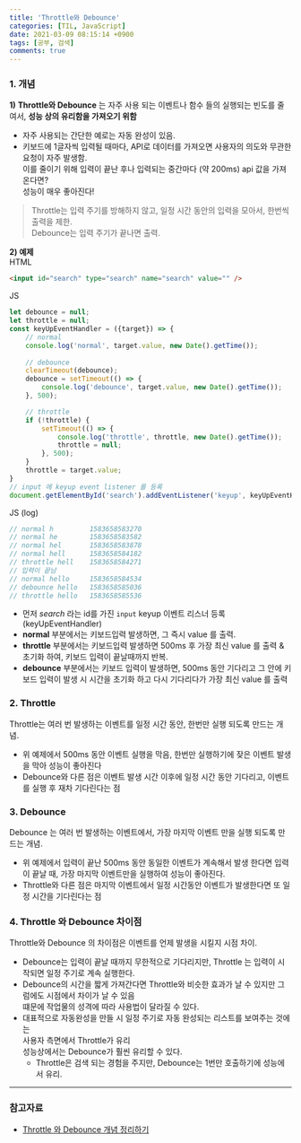 ```yaml
---
title: 'Throttle와 Debounce'
categories: [TIL, JavaScript]
date: 2021-03-09 08:15:14 +0900
tags: [공부, 검색]
comments: true
---
```


### 1. 개념
**1)** **Throttle와 Debounce** 는 자주 사용 되는 이벤트나 함수 들의 실행되는 빈도를 줄여서, **성능 상의 유리함을 가져오기 위함**   
- 자주 사용되는 간단한 예로는 자동 완성이 있음.
- 키보드에 1글자씩 입력될 때마다, API로 데이터를 가져오면 사용자의 의도와 무관한 요청이 자주 발생함.   
    이를 줄이기 위해 입력이 끝난 후나 입력되는 중간마다 (약 200ms) api 값을 가져온다면?   
    성능이 매우 좋아진다!
    
> Throttle는 입력 주기를 방해하지 않고, 일정 시간 동안의 입력을 모아서, 한번씩 출력을 제한.   
> Debounce는 입력 주기가 끝나면 출력.
    
**2) 예제**   
HTML   
```html
<input id="search" type="search" name="search" value="" />
```
    
JS   
```js
let debounce = null;
let throttle = null;
const keyUpEventHandler = ({target}) => {
    // normal
    console.log('normal', target.value, new Date().getTime());
    
    // debounce
    clearTimeout(debounce);
    debounce = setTimeout(() => {
        console.log('debounce', target.value, new Date().getTime());
    }, 500);

    // throttle
    if (!throttle) {
        setTimeout(() => {
            console.log('throttle', throttle, new Date().getTime());
            throttle = null;
        }, 500);
    }
    throttle = target.value;
}
// input 에 keyup event listener 를 등록
document.getElementById('search').addEventListener('keyup', keyUpEventHandler);
```

JS (log)   
```js
// normal h         1583658583270
// normal he        1583658583582
// normal hel       1583658583878
// normal hell      1583658584182
// throttle hell    1583658584271
// 입력이 끝남
// normal hello     1583658584534
// debounce hello   1583658585036
// throttle hello   1583658585536
```
- 먼저 _search_ 라는 id를 가진 `input` keyup 이벤트 리스너 등록 (keyUpEventHandler)   
- **normal** 부분에서는 키보드입력 발생하면, 그 즉시 value 를 출력.   
- **throttle** 부분에서는 키보드입력 발생하면 500ms 후 가장 최신 value 를 출력 & 초기화 하여, 키보드 입력이 끝날때까지 반복.
- **debounce** 부분에서는 키보드 입력이 발생하면, 500ms 동안 기다리고 그 안에 키보드 입력이 발생 시 시간을 초기화 하고 다시 기다리다가 가장 최신 value 를 출력

### 2. Throttle
Throttle는 여러 번 발생하는 이벤트를 일정 시간 동안, 한번만 실행 되도록 만드는 개념.    
- 위 예제에서 500ms 동안 이벤트 실행을 막음, 한번만 실행하기에 잦은 이벤트 발생을 막아 성능이 좋아진다
- Debounce와 다른 점은 이벤트 발생 시간 이후에 일정 시간 동안 기다리고, 이벤트를 실행 후 재차 기다린다는 점

### 3. Debounce
Debounce 는 여러 번 발생하는 이벤트에서, 가장 마지막 이벤트 만을 실행 되도록 만드는 개념.   
- 위 예제에서 입력이 끝난 500ms 동안 동일한 이벤트가 계속해서 발생 한다면 입력이 끝날 때, 가장 마지막 이벤트만을 실행하여 성능이 좋아진다.
- Throttle와 다른 점은 마지막 이벤트에서 일정 시간동안 이벤트가 발생한다면 또 일정 시간을 기다린다는 점

### 4. Throttle 와 Debounce 차이점
Throttle와 Debounce 의 차이점은 이벤트를 언제 발생을 시킬지 시점 차이.
- Debounce는 입력이 끝날 때까지 무한적으로 기다리지만, Throttle 는 입력이 시작되면 일정 주기로 계속 실행한다.
- Debounce의 시간을 짧게 가져간다면 Throttle와 비슷한 효과가 날 수 있지만 그럼에도 시점에서 차이가 날 수 있음   
    떄문에 작업물의 성격에 따라 사용법이 달라질 수 있다.
- 대표적으로 자동완성을 만들 시 일정 주기로 자동 완성되는 리스트를 보여주는 것에는   
    사용자 측면에서 Throttle가 유리   
    성능상에서는 Debounce가 훨씬 유리할 수 있다.   
    - Throttle은 검색 되는 경험을 주지만, Debounce는 1번만 호출하기에 성능에서 유리.

<hr/>

### 참고자료
- [Throttle 와 Debounce 개념 정리하기](https://pks2974.medium.com/throttle-와-debounce-개념-정리하기-2335a9c426ff)